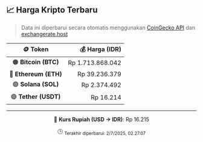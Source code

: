 

<!-- HARGA_KRIPTO -->
## 📈 Harga Kripto Terbaru

> Data ini diperbarui secara otomatis menggunakan [CoinGecko API](https://www.coingecko.com/) dan [exchangerate.host](https://exchangerate.host/)

<div align="center">

| 🪙 Token | 💰 Harga (IDR) |
|:------:|---------------:|
| 🟠 **Bitcoin (BTC)**   | Rp 1.713.868.042 |
| 🔵 **Ethereum (ETH)**  | Rp 39.236.379 |
| 🟣 **Solana (SOL)**    | Rp 2.374.492 |
| 🟢 **Tether (USDT)**   | Rp 16.214 |

---

💱 **Kurs Rupiah (USD → IDR)**: Rp 16.215

🕒 <sub>Terakhir diperbarui: 2/7/2025, 02.27.07</sub>

</div>
<!-- /HARGA_KRIPTO -->